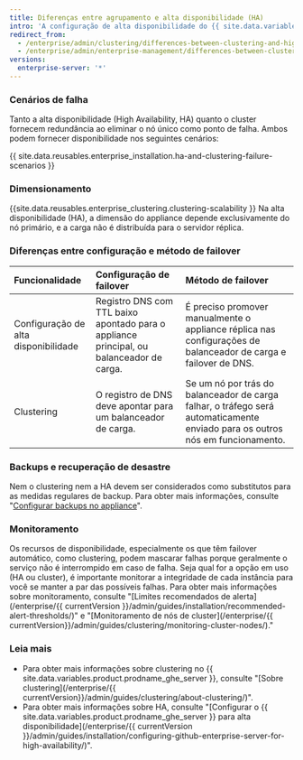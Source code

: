 ```yaml
---
title: Diferenças entre agrupamento e alta disponibilidade (HA)
intro: 'A configuração de alta disponibilidade do {{ site.data.variables.product.prodname_ghe_server }} é uma configuração de failover primário/secundário que fornece redundância, enquanto o cluster fornece redundância e dimensionamento distribuindo a carga de leitura e gravação em vários nós.'
redirect_from:
  - /enterprise/admin/clustering/differences-between-clustering-and-high-availability-ha
  - /enterprise/admin/enterprise-management/differences-between-clustering-and-high-availability-ha
versions:
  enterprise-server: '*'
---
```


### Cenários de falha

Tanto a alta disponibilidade (High Availability, HA) quanto o cluster fornecem redundância ao eliminar o nó único como ponto de falha. Ambos podem fornecer disponibilidade nos seguintes cenários:

{{ site.data.reusables.enterprise_installation.ha-and-clustering-failure-scenarios }}

### Dimensionamento

{{site.data.reusables.enterprise_clustering.clustering-scalability }} Na alta disponibilidade (HA), a dimensão do appliance depende exclusivamente do nó primário, e a carga não é distribuída para o servidor réplica.

### Diferenças entre configuração e método de failover

| Funcionalidade                       | Configuração de failover                                                                 | Método de failover                                                                                                            |
|:------------------------------------ |:---------------------------------------------------------------------------------------- |:----------------------------------------------------------------------------------------------------------------------------- |
| Configuração de alta disponibilidade | Registro DNS com TTL baixo apontado para o appliance principal, ou balanceador de carga. | É preciso promover manualmente o appliance réplica nas configurações de balanceador de carga e failover de DNS.               |
| Clustering                           | O registro de DNS deve apontar para um balanceador de carga.                             | Se um nó por trás do balanceador de carga falhar, o tráfego será automaticamente enviado para os outros nós em funcionamento. |

### Backups e recuperação de desastre

Nem o clustering nem a HA devem ser considerados como substitutos para as medidas regulares de backup. Para obter mais informações, consulte "[Configurar backups no appliance](/enterprise/admin/guides/installation/configuring-backups-on-your-appliance)".

### Monitoramento

Os recursos de disponibilidade, especialmente os que têm failover automático, como clustering, podem mascarar falhas porque geralmente o serviço não é interrompido em caso de falha. Seja qual for a opção em uso (HA ou cluster), é importante monitorar a integridade de cada instância para você se manter a par das possíveis falhas. Para obter mais informações sobre monitoramento, consulte "[Limites recomendados de alerta](/enterprise/{{ currentVersion }}/admin/guides/installation/recommended-alert-thresholds/)" e "[Monitoramento de nós de cluster](/enterprise/{{ currentVersion}}/admin/guides/clustering/monitoring-cluster-nodes/)."

### Leia mais
- Para obter mais informações sobre clustering no {{ site.data.variables.product.prodname_ghe_server }}, consulte "[Sobre clustering](/enterprise/{{ currentVersion}}/admin/guides/clustering/about-clustering/)".
- Para obter mais informações sobre HA, consulte "[Configurar o {{ site.data.variables.product.prodname_ghe_server }} para alta disponibilidade](/enterprise/{{ currentVersion }}/admin/guides/installation/configuring-github-enterprise-server-for-high-availability/)".
